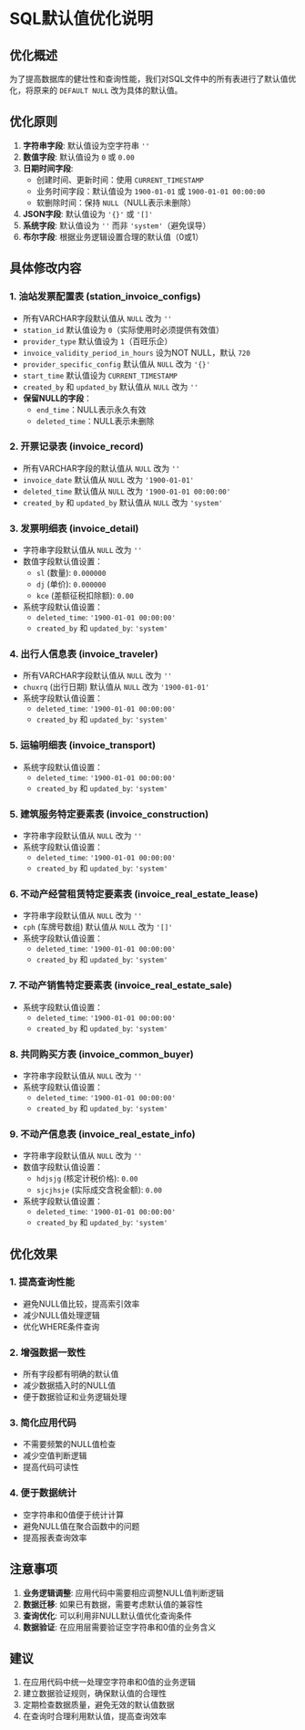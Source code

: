 # SQL默认值优化说明

## 优化概述

为了提高数据库的健壮性和查询性能，我们对SQL文件中的所有表进行了默认值优化，将原来的 `DEFAULT NULL` 改为具体的默认值。

## 优化原则

1. **字符串字段**: 默认值设为空字符串 `''`
2. **数值字段**: 默认值设为 `0` 或 `0.00`
3. **日期时间字段**: 
   - 创建时间、更新时间：使用 `CURRENT_TIMESTAMP`
   - 业务时间字段：默认值设为 `1900-01-01` 或 `1900-01-01 00:00:00`
   - 软删除时间：保持 `NULL`（NULL表示未删除）
4. **JSON字段**: 默认值设为 `'{}'` 或 `'[]'`
5. **系统字段**: 默认值设为 `''` 而非 `'system'`（避免误导）
6. **布尔字段**: 根据业务逻辑设置合理的默认值（0或1）

## 具体修改内容

### 1. 油站发票配置表 (station_invoice_configs)
- 所有VARCHAR字段默认值从 `NULL` 改为 `''`
- `station_id` 默认值设为 `0`（实际使用时必须提供有效值）
- `provider_type` 默认值设为 `1`（百旺乐企）
- `invoice_validity_period_in_hours` 设为NOT NULL，默认 `720`
- `provider_specific_config` 默认值从 `NULL` 改为 `'{}'`
- `start_time` 默认值设为 `CURRENT_TIMESTAMP`
- `created_by` 和 `updated_by` 默认值从 `NULL` 改为 `''`
- **保留NULL的字段**：
  - `end_time`：NULL表示永久有效
  - `deleted_time`：NULL表示未删除

### 2. 开票记录表 (invoice_record)
- 所有VARCHAR字段的默认值从 `NULL` 改为 `''`
- `invoice_date` 默认值从 `NULL` 改为 `'1900-01-01'`
- `deleted_time` 默认值从 `NULL` 改为 `'1900-01-01 00:00:00'`
- `created_by` 和 `updated_by` 默认值从 `NULL` 改为 `'system'`

### 3. 发票明细表 (invoice_detail)
- 字符串字段默认值从 `NULL` 改为 `''`
- 数值字段默认值设置：
  - `sl` (数量): `0.000000`
  - `dj` (单价): `0.000000`
  - `kce` (差额征税扣除额): `0.00`
- 系统字段默认值设置：
  - `deleted_time`: `'1900-01-01 00:00:00'`
  - `created_by` 和 `updated_by`: `'system'`

### 4. 出行人信息表 (invoice_traveler)
- 所有VARCHAR字段默认值从 `NULL` 改为 `''`
- `chuxrq` (出行日期) 默认值从 `NULL` 改为 `'1900-01-01'`
- 系统字段默认值设置：
  - `deleted_time`: `'1900-01-01 00:00:00'`
  - `created_by` 和 `updated_by`: `'system'`

### 5. 运输明细表 (invoice_transport)
- 系统字段默认值设置：
  - `deleted_time`: `'1900-01-01 00:00:00'`
  - `created_by` 和 `updated_by`: `'system'`

### 5. 建筑服务特定要素表 (invoice_construction)
- 字符串字段默认值从 `NULL` 改为 `''`
- 系统字段默认值设置：
  - `deleted_time`: `'1900-01-01 00:00:00'`
  - `created_by` 和 `updated_by`: `'system'`

### 6. 不动产经营租赁特定要素表 (invoice_real_estate_lease)
- 字符串字段默认值从 `NULL` 改为 `''`
- `cph` (车牌号数组) 默认值从 `NULL` 改为 `'[]'`
- 系统字段默认值设置：
  - `deleted_time`: `'1900-01-01 00:00:00'`
  - `created_by` 和 `updated_by`: `'system'`

### 7. 不动产销售特定要素表 (invoice_real_estate_sale)
- 系统字段默认值设置：
  - `deleted_time`: `'1900-01-01 00:00:00'`
  - `created_by` 和 `updated_by`: `'system'`

### 8. 共同购买方表 (invoice_common_buyer)
- 字符串字段默认值从 `NULL` 改为 `''`
- 系统字段默认值设置：
  - `deleted_time`: `'1900-01-01 00:00:00'`
  - `created_by` 和 `updated_by`: `'system'`

### 9. 不动产信息表 (invoice_real_estate_info)
- 字符串字段默认值从 `NULL` 改为 `''`
- 数值字段默认值设置：
  - `hdjsjg` (核定计税价格): `0.00`
  - `sjcjhsje` (实际成交含税金额): `0.00`
- 系统字段默认值设置：
  - `deleted_time`: `'1900-01-01 00:00:00'`
  - `created_by` 和 `updated_by`: `'system'`

## 优化效果

### 1. 提高查询性能
- 避免NULL值比较，提高索引效率
- 减少NULL值处理逻辑
- 优化WHERE条件查询

### 2. 增强数据一致性
- 所有字段都有明确的默认值
- 减少数据插入时的NULL值
- 便于数据验证和业务逻辑处理

### 3. 简化应用代码
- 不需要频繁的NULL值检查
- 减少空值判断逻辑
- 提高代码可读性

### 4. 便于数据统计
- 空字符串和0值便于统计计算
- 避免NULL值在聚合函数中的问题
- 提高报表查询效率

## 注意事项

1. **业务逻辑调整**: 应用代码中需要相应调整NULL值判断逻辑
2. **数据迁移**: 如果已有数据，需要考虑默认值的兼容性
3. **查询优化**: 可以利用非NULL默认值优化查询条件
4. **数据验证**: 在应用层需要验证空字符串和0值的业务含义

## 建议

1. 在应用代码中统一处理空字符串和0值的业务逻辑
2. 建立数据验证规则，确保默认值的合理性
3. 定期检查数据质量，避免无效的默认值数据
4. 在查询时合理利用默认值，提高查询效率 